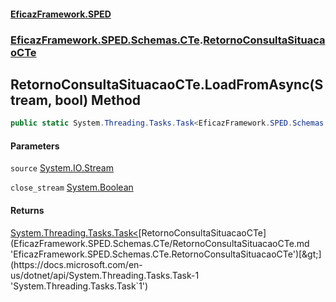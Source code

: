 #### [EficazFramework.SPED](EficazFrameworkSPED.md 'EficazFramework SPED')
### [EficazFramework.SPED.Schemas.CTe](EficazFramework.SPED.Schemas.CTe.md 'EficazFramework.SPED.Schemas.CTe').[RetornoConsultaSituacaoCTe](EficazFramework.SPED.Schemas.CTe/RetornoConsultaSituacaoCTe.md 'EficazFramework.SPED.Schemas.CTe.RetornoConsultaSituacaoCTe')

## RetornoConsultaSituacaoCTe.LoadFromAsync(Stream, bool) Method

```csharp
public static System.Threading.Tasks.Task<EficazFramework.SPED.Schemas.CTe.RetornoConsultaSituacaoCTe> LoadFromAsync(System.IO.Stream source, bool close_stream=true);
```
#### Parameters

<a name='EficazFramework.SPED.Schemas.CTe.RetornoConsultaSituacaoCTe.LoadFromAsync(System.IO.Stream,bool).source'></a>

`source` [System.IO.Stream](https://docs.microsoft.com/en-us/dotnet/api/System.IO.Stream 'System.IO.Stream')

<a name='EficazFramework.SPED.Schemas.CTe.RetornoConsultaSituacaoCTe.LoadFromAsync(System.IO.Stream,bool).close_stream'></a>

`close_stream` [System.Boolean](https://docs.microsoft.com/en-us/dotnet/api/System.Boolean 'System.Boolean')

#### Returns
[System.Threading.Tasks.Task&lt;](https://docs.microsoft.com/en-us/dotnet/api/System.Threading.Tasks.Task-1 'System.Threading.Tasks.Task`1')[RetornoConsultaSituacaoCTe](EficazFramework.SPED.Schemas.CTe/RetornoConsultaSituacaoCTe.md 'EficazFramework.SPED.Schemas.CTe.RetornoConsultaSituacaoCTe')[&gt;](https://docs.microsoft.com/en-us/dotnet/api/System.Threading.Tasks.Task-1 'System.Threading.Tasks.Task`1')